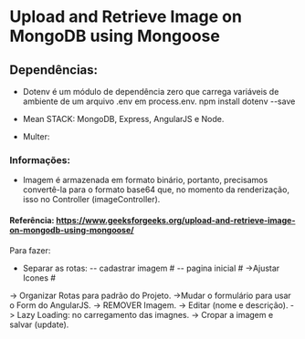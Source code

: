 # Upload and Retrieve Image on MongoDB using Mongoose

## Dependências:

* Dotenv é um módulo de dependência zero que carrega variáveis ​​de ambiente de um arquivo .env em process.env.
npm install dotenv --save

* Mean STACK:  MongoDB, Express, AngularJS e Node.

* Multer:

### Informações:

+ Imagem é armazenada em formato binário, portanto, precisamos convertê-la para o formato base64 que, no momento da renderização, isso no Controller (imageController).


#### Referência: https://www.geeksforgeeks.org/upload-and-retrieve-image-on-mongodb-using-mongoose/

Para fazer:

- Separar as rotas:
-- cadastrar imagem #
-- pagina inicial   #
->Ajustar Icones #

-> Organizar Rotas para padrão do Projeto.
->Mudar o formulário para usar o Form do AngularJS.
-> REMOVER Imagem.
-> Editar (nome e descrição).
-> Lazy Loading:  no carregamento das imagnes.
-> Cropar a imagem e salvar (update).